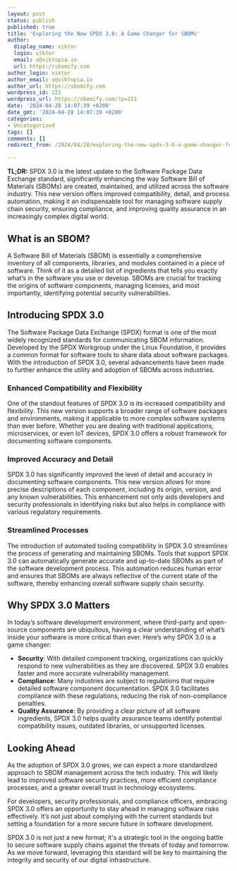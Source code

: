 ```yaml
---
layout: post
status: publish
published: true
title: 'Exploring the New SPDX 3.0: A Game Changer for SBOMs'
author:
  display_name: viktor
  login: viktor
  email: v@viktopia.io
  url: https://sbomify.com
author_login: viktor
author_email: v@viktopia.io
author_url: https://sbomify.com
wordpress_id: 221
wordpress_url: https://sbomify.com/?p=221
date: '2024-04-28 14:07:39 +0200'
date_gmt: '2024-04-28 14:07:39 +0200'
categories:
- Uncategorized
tags: []
comments: []
redirect_from: /2024/04/28/exploring-the-new-spdx-3-0-a-game-changer-for-sboms/

---
```


**TL;DR:** SPDX 3.0 is the latest update to the Software Package Data Exchange standard, significantly enhancing the way Software Bill of Materials (SBOMs) are created, maintained, and utilized across the software industry. This new version offers improved compatibility, detail, and process automation, making it an indispensable tool for managing software supply chain security, ensuring compliance, and improving quality assurance in an increasingly complex digital world.

## What is an SBOM?

A Software Bill of Materials (SBOM) is essentially a comprehensive inventory of all components, libraries, and modules contained in a piece of software. Think of it as a detailed list of ingredients that tells you exactly what’s in the software you use or develop. SBOMs are crucial for tracking the origins of software components, managing licenses, and most importantly, identifying potential security vulnerabilities.

## Introducing SPDX 3.0

The Software Package Data Exchange (SPDX) format is one of the most widely recognized standards for communicating SBOM information. Developed by the SPDX Workgroup under the Linux Foundation, it provides a common format for software tools to share data about software packages. With the introduction of SPDX 3.0, several advancements have been made to further enhance the utility and adoption of SBOMs across industries.

### Enhanced Compatibility and Flexibility

One of the standout features of SPDX 3.0 is its increased compatibility and flexibility. This new version supports a broader range of software packages and environments, making it applicable to more complex software systems than ever before. Whether you are dealing with traditional applications, microservices, or even IoT devices, SPDX 3.0 offers a robust framework for documenting software components.

### Improved Accuracy and Detail

SPDX 3.0 has significantly improved the level of detail and accuracy in documenting software components. This new version allows for more precise descriptions of each component, including its origin, version, and any known vulnerabilities. This enhancement not only aids developers and security professionals in identifying risks but also helps in compliance with various regulatory requirements.

### Streamlined Processes

The introduction of automated tooling compatibility in SPDX 3.0 streamlines the process of generating and maintaining SBOMs. Tools that support SPDX 3.0 can automatically generate accurate and up-to-date SBOMs as part of the software development process. This automation reduces human error and ensures that SBOMs are always reflective of the current state of the software, thereby enhancing overall software supply chain security.

## Why SPDX 3.0 Matters

In today’s software development environment, where third-party and open-source components are ubiquitous, having a clear understanding of what’s inside your software is more critical than ever. Here’s why SPDX 3.0 is a game changer:

- **Security**: With detailed component tracking, organizations can quickly respond to new vulnerabilities as they are discovered. SPDX 3.0 enables faster and more accurate vulnerability management.
- **Compliance**: Many industries are subject to regulations that require detailed software component documentation. SPDX 3.0 facilitates compliance with these regulations, reducing the risk of non-compliance penalties.
- **Quality Assurance**: By providing a clear picture of all software ingredients, SPDX 3.0 helps quality assurance teams identify potential compatibility issues, outdated libraries, or unsupported licenses.

## Looking Ahead

As the adoption of SPDX 3.0 grows, we can expect a more standardized approach to SBOM management across the tech industry. This will likely lead to improved software security practices, more efficient compliance processes, and a greater overall trust in technology ecosystems.

For developers, security professionals, and compliance officers, embracing SPDX 3.0 offers an opportunity to stay ahead in managing software risks effectively. It’s not just about complying with the current standards but setting a foundation for a more secure future in software development.

SPDX 3.0 is not just a new format; it's a strategic tool in the ongoing battle to secure software supply chains against the threats of today and tomorrow. As we move forward, leveraging this standard will be key to maintaining the integrity and security of our digital infrastructure.

